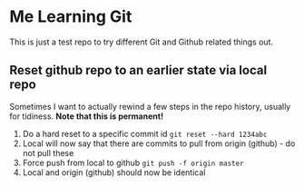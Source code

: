 # Me Learning Git
This is just a test repo to try different Git and Github related things out.

## Reset github repo to an earlier state via local repo

Sometimes I want to actually rewind a few steps in the repo history, usually for tidiness. **Note that this is permanent!**

1. Do a hard reset to a specific commit id `git reset --hard 1234abc`
1. Local will now say that there are commits to pull from origin (github) - do not pull these
1. Force push from local to github `git push -f origin master`
1. Local and origin (github) should now be identical
